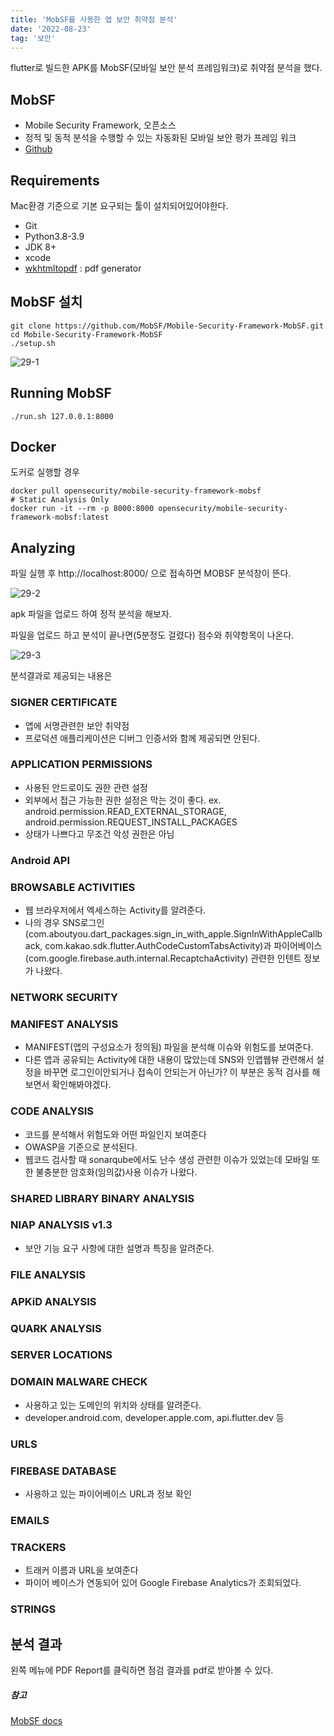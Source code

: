```yaml
---
title: 'MobSF를 사용한 앱 보안 취약점 분석'
date: '2022-08-23'
tag: '보안'
---
```


flutter로 빌드한 APK를 MobSF(모바일 보안 분석 프레임워크)로 취약점 분석을 했다.

## MobSF

- Mobile Security Framework, 오픈소스
- 정적 및 동적 분석을 수행할 수 있는 자동화된 모바일 보안 평가 프레임 워크
- [Github](https://github.com/MobSF/Mobile-Security-Framework-MobSF)

## Requirements

Mac환경 기준으로 기본 요구되는 툴이 설치되어있어야한다.

- Git
- Python3.8-3.9
- JDK 8+
- xcode
- [wkhtmltopdf](https://wkhtmltopdf.org/downloads.html) : pdf generator

## MobSF 설치

```
git clone https://github.com/MobSF/Mobile-Security-Framework-MobSF.git
cd Mobile-Security-Framework-MobSF
./setup.sh
```

![29-1](https://user-images.githubusercontent.com/60374596/186075550-13cb0bdc-3409-460c-944b-74f8c1d31447.png)

## Running MobSF

```
./run.sh 127.0.0.1:8000
```

## Docker

도커로 실행할 경우

```
docker pull opensecurity/mobile-security-framework-mobsf
# Static Analysis Only
docker run -it --rm -p 8000:8000 opensecurity/mobile-security-framework-mobsf:latest
```

## Analyzing

파일 실행 후 http://localhost:8000/ 으로 접속하면 MOBSF 분석창이 뜬다.

![29-2](https://user-images.githubusercontent.com/60374596/186075554-8fd0a2f6-4b7e-4073-8d40-33da782fcf4b.png)

apk 파일을 업로드 하여 정적 분석을 해보자.

파일을 업로드 하고 분석이 끝나면(5분정도 걸렸다) 점수와 취약항목이 나온다.

![29-3](https://user-images.githubusercontent.com/60374596/186075565-eaa19a15-d702-4239-8663-4070695acb72.png)

분석결과로 제공되는 내용은

### SIGNER CERTIFICATE

- 앱에 서명관련한 보안 취약점
- 프로덕션 애플리케이션은 디버그 인증서와 함께 제공되면 안된다.

### APPLICATION PERMISSIONS

- 사용된 안드로이도 권한 관련 설정
- 외부에서 접근 가능한 권한 설정은 막는 것이 좋다. ex. android.permission.READ_EXTERNAL_STORAGE, android.permission.REQUEST_INSTALL_PACKAGES
- 상태가 나쁘다고 무조건 악성 권한은 아님

### Android API

### BROWSABLE ACTIVITIES

- 웹 브라우저에서 엑세스하는 Activity를 알려준다.
- 나의 경우 SNS로그인(com.aboutyou.dart_packages.sign_in_with_apple.SignInWithAppleCallback, com.kakao.sdk.flutter.AuthCodeCustomTabsActivity)과 파이어베이스(com.google.firebase.auth.internal.RecaptchaActivity) 관련한 인텐트 정보가 나왔다.

### NETWORK SECURITY

### MANIFEST ANALYSIS

- MANIFEST(앱의 구성요소가 정의됨) 파일을 분석해 이슈와 위험도를 보여준다.
- 다른 앱과 공유되는 Activity에 대한 내용이 많았는데 SNS와 인앱웹뷰 관련해서 설정을 바꾸면 로그인이안되거나 접속이 안되는거 아닌가? 이 부분은 동적 검사를 해보면서 확인해봐야겠다.

### CODE ANALYSIS

- 코드를 분석해서 위험도와 어떤 파일인지 보여준다
- OWASP을 기준으로 분석된다.
- 웹코드 검사할 때 sonarqube에서도 난수 생성 관련한 이슈가 있었는데 모바일 또한 불충분한 암호화(임의값)사용 이슈가 나왔다.

### SHARED LIBRARY BINARY ANALYSIS

### NIAP ANALYSIS v1.3

- 보안 기능 요구 사항에 대한 설명과 특징을 알려준다.

### FILE ANALYSIS

### APKiD ANALYSIS

### QUARK ANALYSIS

### SERVER LOCATIONS

### DOMAIN MALWARE CHECK

- 사용하고 있는 도메인의 위치와 상태를 알려준다.
- developer.android.com, developer.apple.com, api.flutter.dev 등

### URLS

### FIREBASE DATABASE

- 사용하고 있는 파이어베이스 URL과 정보 확인

### EMAILS

### TRACKERS

- 트래커 이름과 URL을 보여준다
- 파이어 베이스가 연동되어 있어 Google Firebase Analytics가 조회되었다.

### STRINGS

## 분석 결과

왼쪽 메뉴에 PDF Report를 클릭하면 점검 결과를 pdf로 받아볼 수 있다.

##### 참고

[MobSF docs](https://mobsf.github.io/docs/#/)
